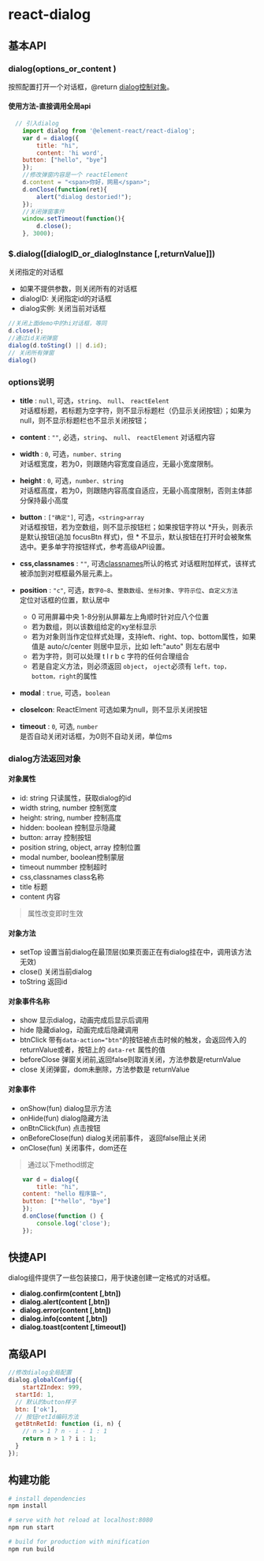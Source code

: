 # react-dialog

## 基本API

### dialog(options\_or\_content )
按照配置打开一个对话框，@return  [dialog控制对象](#dialog实例对象)。

#### 使用方法-直接调用全局api
``` js
  // 引入dialog
	import dialog from '@element-react/react-dialog';
	var d = dialog({
		title: "hi",
		content: 'hi word',
    button: ["hello", "bye"]
	});
	//修改弹窗内容是一个 reactElement
	d.content = "<span>你好，网易</span>";
	d.onClose(function(ret){
	    alert("dialog destoried!");
	});
	//关闭弹窗事件
	window.setTimeout(function(){
	    d.close();
	}, 3000);
```

### $.dialog([dialogID\_or\_dialogInstance [,returnValue]])
关闭指定的对话框
 - 如果不提供参数，则关闭所有的对话框
 - dialogID: 关闭指定id的对话框
 - dialog实例: 关闭当前对话框

```js
//关闭上面demo中的hi对话框，等同
d.close();
//通过id关闭弹窗
dialog(d.toSting() || d.id);
// 关闭所有弹窗
dialog()
```

### options说明
- **title** : `null`,	可选，`string`、 `null`、 `reactEelent`<br>
	对话框标题，若标题为空字符，则不显示标题栏（仍显示关闭按钮）；如果为null，则不显示标题栏也不显示关闭按钮；

- **content** : `""`,	必选，`string`、 `null`、 `reactElement` 对话框内容

- **width** : `0`,	可选，`number、string`<br>
	对话框宽度，若为0，则跟随内容宽度自适应，无最小宽度限制。

- **height** : `0`,	可选，`number、string` <br>
	对话框高度，若为0，则跟随内容高度自适应，无最小高度限制，否则主体部分保持最小高度
	
- **button** : `["确定"]`,	可选，`<string>array`<br>
	对话框按钮，若为空数组，则不显示按钮栏；如果按钮字符以 \*开头，则表示是默认按钮(追加 focusBtn 样式)，但 \* 不显示，默认按钮在打开时会被聚焦选中。更多单字符按钮样式，参考高级API设置。

- **css,classnames** : `""`,	可选[classnames](https://github.com/JedWatson/classnames)所认的格式
	对话框附加样式，该样式被添加到对框框最外层元素上。

- **position** : `"c"`,	可选，`数字0~8`、`整数数组`、`坐标对象`、`字符示位`、`自定义方法`<br>
	定位对话框的位置，默认居中
	- 0 可用屏幕中央 1-8分别从屏幕左上角顺时针对应八个位置
	- 若为数组，则以该数组给定的xy坐标显示
	- 若为对象则当作定位样式处理，支持left、right、top、bottom属性，如果值是 auto/c/center 则居中显示，比如 left:"auto" 则左右居中
	- 若为字符，则可以处理 t l r b c 字符的任何合理组合
	- 若是自定义方法，则必须返回 `object`， `oject`必须有 `left，top， bottom，right`的属性

- **modal** : `true`,	可选，`boolean`
- **closeIcon**: ReactElment 可选如果为null，则不显示关闭按钮
- **timeout** : `0`,	可选, `number`<br>
  是否自动关闭对话框，为0则不自动关闭，单位ms


### dialog方法返回对象

#### 对象属性
- id: string 只读属性，获取dialog的id
- width string, number 控制宽度
- height: string, number 控制高度
- hidden: boolean 控制显示隐藏
- button: array 控制按钮
- position string, object, array 控制位置
- modal number, boolean控制蒙层
- timeout nummber 控制超时
- css,classnames class名称
- title 标题
- content 内容

> 属性改变即时生效


#### 对象方法
- setTop 设置当前dialog在最顶层(如果页面正在有dialog挂在中，调用该方法无效)
- close() 关闭当前dialog
- toString 返回id


#### 对象事件名称

- show 显示dialog，动画完成后显示后调用
- hide 隐藏dialog，动画完成后隐藏调用
- btnClick 带有`data-action="btn"`的按钮被点击时候的触发，会返回传入的returnValue或者，按钮上的 `data-ret` 属性的值
- beforeClose 弹窗关闭前,返回false则取消关闭，方法参数是returnValue
- close 关闭弹窗，dom未删除，方法参数是 returnValue

#### 对象事件

- onShow(fun) dialog显示方法
- onHide(fun) dialog隐藏方法
- onBtnClick(fun) 点击按钮
- onBeforeClose(fun) dialog关闭前事件， 返回false阻止关闭
- onClose(fun) 关闭事件，dom还在
> 通过以下method绑定

``` js
	var d = dialog({
		title: "hi",
    content: "hello 程序猿~",
    button: ["*hello", "bye"]
	});
	d.onClose(function () {
		console.log('close');
	});

```


## 快捷API
dialog组件提供了一些包装接口，用于快速创建一定格式的对话框。

 - **dialog.confirm(content [,btn])**
 - **dialog.alert(content [,btn])**
 - **dialog.error(content [,btn])**
 - **dialog.info(content [,btn])**
 - **dialog.toast(content [,timeout])**


## 高级API

```js
//修改dialog全局配置
dialog.globalConfig({
	startZIndex: 999,
  startId: 1,
  // 默认的button样子
  btn: ['ok'],
  // 按钮retId编码方法
  getBtnRetId: function (i, n) {
    // n > 1 ? n - i - 1 : 1
    return n > 1 ? i : 1;
  }
});
```
## 构建功能

``` bash
# install dependencies
npm install

# serve with hot reload at localhost:8080
npm run start

# build for production with minification
npm run build

```